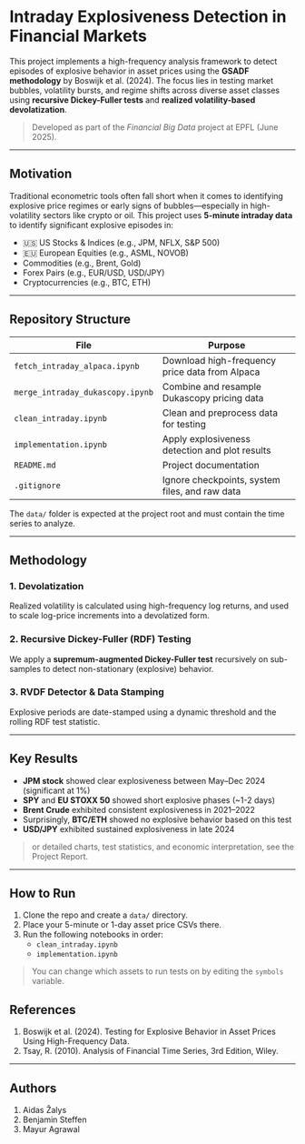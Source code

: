 # Intraday Explosiveness Detection in Financial Markets

This project implements a high-frequency analysis framework to detect episodes of explosive behavior in asset prices using the **GSADF methodology** by Boswijk et al. (2024). The focus lies in testing market bubbles, volatility bursts, and regime shifts across diverse asset classes using **recursive Dickey-Fuller tests** and **realized volatility-based devolatization**.

> Developed as part of the *Financial Big Data* project at EPFL (June 2025).

---

## Motivation

Traditional econometric tools often fall short when it comes to identifying explosive price regimes or early signs of bubbles—especially in high-volatility sectors like crypto or oil. This project uses **5-minute intraday data** to identify significant explosive episodes in:
- 🇺🇸 US Stocks & Indices (e.g., JPM, NFLX, S&P 500)
- 🇪🇺 European Equities (e.g., ASML, NOVOB)
- Commodities (e.g., Brent, Gold)
- Forex Pairs (e.g., EUR/USD, USD/JPY)
- Cryptocurrencies (e.g., BTC, ETH)

---

## Repository Structure

| File                          | Purpose                                             |
|-------------------------------|-----------------------------------------------------|
| `fetch_intraday_alpaca.ipynb` | Download high-frequency price data from Alpaca     |
| `merge_intraday_dukascopy.ipynb` | Combine and resample Dukascopy pricing data      |
| `clean_intraday.ipynb`        | Clean and preprocess data for testing              |
| `implementation.ipynb`        | Apply explosiveness detection and plot results     |
| `README.md`                   | Project documentation                              |
| `.gitignore`                  | Ignore checkpoints, system files, and raw data     |

The `data/` folder is expected at the project root and must contain the time series to analyze.

---

## Methodology

###  1. Devolatization
Realized volatility is calculated using high-frequency log returns, and used to scale log-price increments into a devolatized form.

###  2. Recursive Dickey-Fuller (RDF) Testing
We apply a **supremum-augmented Dickey-Fuller test** recursively on sub-samples to detect non-stationary (explosive) behavior.

###  3. RVDF Detector & Data Stamping
Explosive periods are date-stamped using a dynamic threshold and the rolling RDF test statistic.

---

## Key Results

- **JPM stock** showed clear explosiveness between May–Dec 2024 (significant at 1%)
- **SPY** and **EU STOXX 50** showed short explosive phases (~1-2 days)
- **Brent Crude** exhibited consistent explosiveness in 2021–2022
- Surprisingly, **BTC/ETH** showed no explosive behavior based on this test
- **USD/JPY** exhibited sustained explosiveness in late 2024

> or detailed charts, test statistics, and economic interpretation, see the Project Report.

---

## How to Run

1. Clone the repo and create a `data/` directory.
2. Place your 5-minute or 1-day asset price CSVs there.
3. Run the following notebooks in order:
   - `clean_intraday.ipynb`
   - `implementation.ipynb`

> You can change which assets to run tests on by editing the `symbols` variable.

## References
1. Boswijk et al. (2024). Testing for Explosive Behavior in Asset Prices Using High-Frequency Data.
2. Tsay, R. (2010). Analysis of Financial Time Series, 3rd Edition, Wiley.

---
## Authors
1. Aidas Žalys
2. Benjamin Steffen
3. Mayur Agrawal


